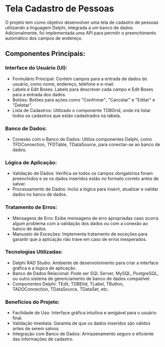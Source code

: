 # Tela Cadastro de Pessoas 

O projeto tem como objetivo desenvolver uma tela de cadastro de pessoas utilizando a linguagem Delphi, integrada a um banco de dados. Adicionalmente, foi implementada uma API para permitir o preenchimento automático dos campos de endereço.

##  Componentes Principais:  
### Interface do Usuário (UI):  
- Formulário Principal: Contém campos para a entrada de dados do usuário, como nome, endereço, telefone e e-mail. 
- Labels e Edit Boxes: Labels para descrever cada campo e Edit Boxes para a entrada dos dados. 
- Botões: Botões para ações como "Confirmar", "Cancelar" e "Editar" e "Deletar".
- Lista de Cadastros: Utilizado o componente TDBGrid, onde irá listar todos os cadastros que estão cadastrados na tabela.
 
### Banco de Dados:  
- Conexão com o Banco de Dados: Utiliza componentes Delphi, como TFDConnection, TFDTable, TDataSource, para conectar-se ao banco de dados. 
 
### Lógica de Aplicação:  
- Validação de Dados: Verifica se todos os campos obrigatórios foram preenchidos e se os dados inseridos estão no formato correto antes de salvar.
- Processamento de Dados: Inclui a lógica para inserir, atualizar e validar dados no banco de dados. 
 
### Tratamento de Erros:  
- Mensagens de Erro: Exibe mensagens de erro apropriadas caso ocorra algum problema com a validação dos dados ou com a conexão ao banco de dados.
- Manuseio de Exceções: Implementa tratamento de exceções para garantir que a aplicação não trave em caso de erros inesperados. 
 
### Tecnologias Utilizadas:  
- Delphi RAD Studio: Ambiente de desenvolvimento para criar a interface gráfica e a lógica de aplicação.  
- Banco de Dados Relacional: Pode ser SQL Server, MySQL, PostgreSQL, ou outro sistema de gerenciamento de banco de dados compatível. 
- Componentes Delphi: TEdit, TDBEtid, TLabel, TButton, TADOConnection, TDataSource, TDataSet, etc. 
 
### Benefícios do Projeto:  
- Facilidade de Uso: Interface gráfica intuitiva e amigável para o usuário final. 
- Validação Imediata: Garantia de que os dados inseridos são válidos antes de serem salvos. 
- Integração com Banco de Dados: Armazenamento seguro e eficiente das informações de cadastro.
